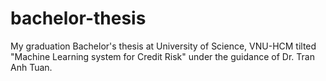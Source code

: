 # bachelor-thesis

My graduation Bachelor's thesis at University of Science, VNU-HCM tilted "Machine Learning system for Credit Risk" under the guidance of Dr. Tran Anh Tuan.

